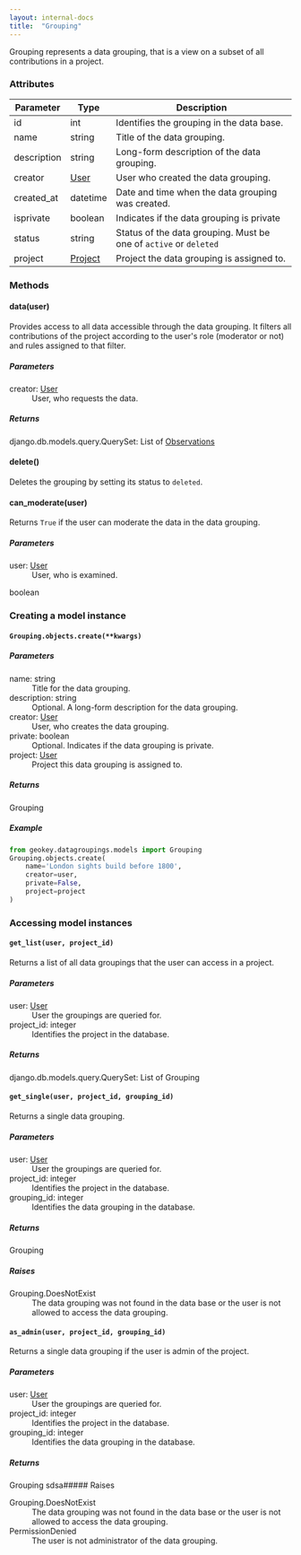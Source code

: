 ```yaml
---
layout: internal-docs
title:  "Grouping"
---
```


Grouping represents a data grouping, that is a view on a subset of all contributions in a project.

### Attributes

Parameter              | Type                     | Description
-----------------------|--------------------------|-----------------------------------------------
id                     | int                      | Identifies the grouping in the data base.
name                   | string                   | Title of the data grouping.
description            | string                   | Long-form description of the data grouping.
creator                | [User](/docs/internal/user.html) | User who created the data grouping.
created_at             | datetime                 | Date and time when the data grouping was created.
isprivate              | boolean                  | Indicates if the data grouping is private
status                 | string                   | Status of the data grouping. Must be one of `active` or `deleted`
project                | [Project](/docs/internal/project.html) | Project the data grouping is assigned to.

### Methods

#### data(user)

Provides access to all data accessible through the data grouping. It filters all contributions of the project according to the user's role (moderator or not) and rules assigned to that filter.

##### Parameters

<dl class="parameters">
    <dt>creator: <span class="type"><a href="/docs/internal/user.html">User</a></span></dt>
        <dd>User, who requests the data.</dd>
</dl>

##### Returns

<span class="type">django.db.models.query.QuerySet</span>: List of [Observations](/docs/internal/observation.html)

#### delete()

Deletes the grouping by setting its status to `deleted`.

#### can_moderate(user)

Returns `True` if the user can moderate the data in the data grouping.

##### Parameters

<dl class="parameters">
    <dt>user: <span class="type"><a href="/docs/internal/user.html">User</a></span></dt>
        <dd>User, who is examined.</dd>
</dl>

<span class="type">boolean</span>

### Creating a model instance

#### `Grouping.objects.create(**kwargs)`

##### Parameters

<dl class="parameters">
    <dt>name: <span class="type">string</span></dt>
        <dd>Title for the data grouping.</dd>
    <dt>description: <span class="type">string</span></dt>
        <dd>Optional. A long-form description for the data grouping.</dd>
    <dt>creator: <span class="type"><a href="/docs/internal/user.html">User</a></span></dt>
        <dd>User, who creates the data grouping.</dd>
    <dt>private: <span class="type">boolean</span></dt>
        <dd>Optional. Indicates if the data grouping is private.</dd>
    <dt>project: <span class="type"><a href="/docs/internal/project.html">User</a></span></dt>
        <dd>Project this data grouping is assigned to.</dd>
</dl>

##### Returns

<span class="type">Grouping</span>

##### Example

```python
from geokey.datagroupings.models import Grouping
Grouping.objects.create(
    name='London sights build before 1800',
    creator=user,
    private=False,
    project=project
)
```

### Accessing model instances

#### `get_list(user, project_id)`

Returns a list of all data groupings that the user can access in a project.

##### Parameters

<dl class="parameters">
    <dt>user: <span class="type"><a href="/docs/internal/user.html">User</a></span></dt>
        <dd>User the groupings are queried for.</dd>
    <dt>project_id: <span class="type">integer</span></dt>
        <dd>Identifies the project in the database.</dd>
</dl>

##### Returns

<span class="type">django.db.models.query.QuerySet</span>: List of <span class="type">Grouping</span>

#### `get_single(user, project_id, grouping_id)`

Returns a single data grouping.

##### Parameters

<dl class="parameters">
    <dt>user: <span class="type"><a href="/docs/internal/user.html">User</a></span></dt>
        <dd>User the groupings are queried for.</dd>
    <dt>project_id: <span class="type">integer</span></dt>
        <dd>Identifies the project in the database.</dd>
    <dt>grouping_id: <span class="type">integer</span></dt>
        <dd>Identifies the data grouping in the database.</dd>
</dl>

##### Returns

<span class="type">Grouping</span>

##### Raises

<dl class="parameters">
    <dt>Grouping.DoesNotExist</dt>
        <dd>The data grouping was not found in the data base or the user is not allowed to access the data grouping.</dd>
</dl>

#### `as_admin(user, project_id, grouping_id)`

Returns a single data grouping if the user is admin of the project.

##### Parameters

<dl class="parameters">
    <dt>user: <span class="type"><a href="/docs/internal/user.html">User</a></span></dt>
        <dd>User the groupings are queried for.</dd>
    <dt>project_id: <span class="type">integer</span></dt>
        <dd>Identifies the project in the database.</dd>
    <dt>grouping_id: <span class="type">integer</span></dt>
        <dd>Identifies the data grouping in the database.</dd>
</dl>

##### Returns

<span class="type">Grouping</span>
sdsa##### Raises

<dl class="parameters">
    <dt>Grouping.DoesNotExist</dt>
        <dd>The data grouping was not found in the data base or the user is not allowed to access the data grouping.</dd>
    <dt>PermissionDenied</dt>
        <dd>The user is not administrator of the data grouping.</dd>
</dl>
